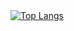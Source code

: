 <div style="width: 200px;">
<a href="https://github.com/SeuPerfilAqui/github-readme-stats">
  <img src="https://github-readme-stats.vercel.app/api/top-langs/?username=SeuPerfilAqui&langs_count=8" alt="Top Langs" />
</a>
</div>
